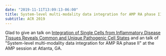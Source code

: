 ```yaml
---
date: "2019-11-11T13:09:13-06:00"
title: System-level multi-modality data integration for AMP RA phase II at American College of Rheumatology (ACR) 2019
subtitle: ACR 2019
---
```


Glad to give an talk on [Integration of Single Cells from Inflammatory Disease Tissues Reveals Common and Unique Pathogenic Cell States](https://acrabstracts.org/abstract/integration-of-single-cells-from-inflammatory-disease-tissues-reveals-common-and-unique-pathogenic-cell-states/) and an talk of "System-level multi-modality data integration for AMP RA phase II" at the AMP session at Atlanta, GA.
